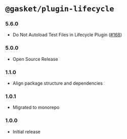 # `@gasket/plugin-lifecycle`

### 5.6.0

- Do Not Autoload Test Files in Lifecycle Plugin ([#168])

### 5.0.0

- Open Source Release

### 1.1.0

- Align package structure and dependencies

### 1.0.1

- Migrated to monorepo

### 1.0.0

- Initial release

<!-- LINK -->

[#168]: https://github.com/godaddy/gasket/pull/168
